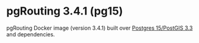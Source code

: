 # pgRouting 3.4.1 (pg15)

pgRouting Docker image (version 3.4.1) built over [Postgres 15/PostGIS 3.3](https://hub.docker.com/r/postgis/postgis) and dependencies.
